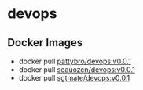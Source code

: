 # devops

## Docker Images
- docker pull [pattybro/devops:v0.0.1](https://hub.docker.com/r/pattybro/devops)
- docker pull [seauozcn/devops:v0.0.1](https://hub.docker.com/r/seauozcn/devops)
- docker pull [sgtmate/devops:v0.0.1](https://hub.docker.com/r/sgtmate/devops)
